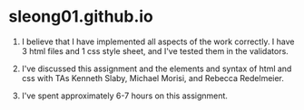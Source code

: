 # sleong01.github.io

1. I believe that I have implemented all aspects of the work correctly.
I have 3 html files and 1 css style sheet, and I've tested them in the
validators.

2. I've discussed this assignment and the elements and syntax of html
and css with TAs Kenneth Slaby, Michael Morisi, and Rebecca Redelmeier.

3. I've spent approximately 6-7 hours on this assignment.